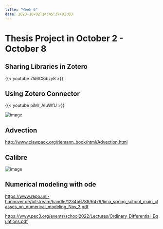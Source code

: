 ```yaml
---
title: "Week 6"
date: 2023-10-02T14:45:37+01:00
---
```


# Thesis Project in October 2 - October 8

## Sharing Libraries in Zotero

{{< youtube 7ld6C8ibzy8 >}}

## Using Zotero Connector

{{< youtube piMr_AIuWfU >}}

![image](https://github.com/carlosal1015/thesis-project/assets/21283014/61e7884d-0f4c-45f6-974c-203854479a09)

## Advection

<http://www.clawpack.org/riemann_book/html/Advection.html>

## Calibre

![image](https://github.com/carlosal1015/thesis-project/assets/21283014/d949470f-3c33-404c-b5fd-44f1a6da7370)

## Numerical modeling with ode

<https://www.repo.uni-hannover.de/bitstream/handle/123456789/6479/lima_spring_school_main_classes_on_numerical_modeling_Nov_3.pdf>

<https://www.pec3.org/events/school2022/Lectures/Ordinary_Differential_Equations.pdf>
